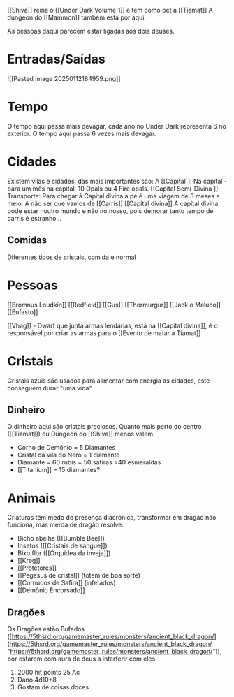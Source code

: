 [[Shiva]] reina o [[Under Dark Volume 1]] e tem como pet a [[Tiamat]]
A dungeon do [[Mammon]] também está por aqui.

As pessoas daqui parecem estar ligadas aos dois deuses.
# Entradas/Saídas 
![[Pasted image 20250112184959.png]]


# Tempo
 O tempo aqui passa mais devagar, cada ano no Under Dark representa 6 no exterior. O tempo aqui passa 6 vezes mais devagar.
# Cidades
Existem vilas e cidades, das mais importantes são:
A [[Capital]]:
	Na capital - para um mês na capital, 10 Opals ou 4 Fire opals.
[[Capital Semi-Divina ]]:
	Transporte:
		Para chegar á Capital divina a pé é uma viagem de 3 meses e meio. A não ser que vamos de [[Carris]]
[[Capital divina]]
	A capital divina pode estar noutro mundo e não no nosso, pois demorar tanto tempo de carris é estranho... 
## Comidas
Diferentes tipos de cristais, comida e normal
# Pessoas
[[Bromnus Loudkin]] 
[[Redfield]]
[[Gus]]
[[Thormurgur]]
[[Jack o Maluco]]
[[Eufasto]]

[[Vhag]] - Dwarf que junta armas lendárias, está na [[Capital divina]], é o responsável por criar as armas para o [[Evento de matar a Tiamat]]
# Cristais
Cristais azuis são usados para alimentar com energia as cidades, este conseguem durar "uma vida"
## Dinheiro
O dinheiro aqui são cristais preciosos. Quanto mais perto do centro ([[Tiamat]]) ou Dungeon do [[Shiva]] menos valem.

- Corno de Demônio = 5 Diamantes
- Cristal da vila do Nero = 1 diamante
- Diamante =  60 rubis = 50 safiras =40 esmeraldas
- [[Titanium]] = 15 diamantes?
# Animais
Criaturas têm medo de presença diacrônica, transformar em dragão não funciona, mas merda de dragão resolve.

- Bicho abelha ([[Bumble Bee]]) 
- Insetos ([[Cristais de sangue]]) 
- Bixo flor ([[Orquídea da inveja]])
- [[Kreg]] 
- [[Protetores]] 
- [[Pegasus de cristal]] (totem de boa sorte) 
- [[Cornudos de Safira]] (infetados)
- [[Demônio Encorsado]]

## Dragões
Os Dragões estão Bufados ([https://5thsrd.org/gamemaster_rules/monsters/ancient_black_dragon/](https://5thsrd.org/gamemaster_rules/monsters/ancient_black_dragon/ "https://5thsrd.org/gamemaster_rules/monsters/ancient_black_dragon/")), por estarem com aura de deus a interferir com eles.
1. 2000 hit points 25 Ac
2. Dano 4d10+8
3. Gostam de coisas doces

